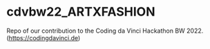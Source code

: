 # cdvbw22_ARTXFASHION
Repo of our contribution to the Coding da Vinci Hackathon BW 2022. (https://codingdavinci.de)
